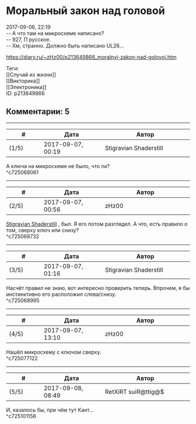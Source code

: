 Моральный закон над головой
===========================

  
2017-09-06, 22:19  
 -- А что там на микросхеме написано?   
 -- 927, П русское.   
 -- Хм, странно. Должно быть написано UL26...   
  
<https://diary.ru/~zHz00/p213649866_moralnyj-zakon-nad-golovoj.htm>  
  
Теги:  
[[Случай из жизни]]  
[[Викторика]]  
[[Электроника]]  
ID: p213649866  


Комментарии: 5
--------------

  


---



|         #         |              Дата              |                     Автор                     |           ID           |
| --- | --- | --- | --- |
| (1/5) | 2017-09-07, 00:19 | Stigravian Shaderstill | c725068061 |

  
 А ключа на микросхеме не было, что ли?   
 ^c725068061

---



|         #         |              Дата              |                     Автор                     |           ID           |
| --- | --- | --- | --- |
| (2/5) | 2017-09-07, 00:56 | zHz00 | c725068732 |

  
  [Stigravian Shaderstill](http://stigravian.diary.ru "Science, Death, Rock-n-Roll")  , был. Я его потом разглядел. А что, есть правило о том, сверху ключ или снизу?   
 ^c725068732

---



|         #         |              Дата              |                     Автор                     |           ID           |
| --- | --- | --- | --- |
| (3/5) | 2017-09-07, 01:16 | Stigravian Shaderstill | c725068995 |

  
 Насчёт правил не знаю, вот интересно проверить теперь. Впрочем, я бы инстинктивно его расположил слева/снизу.   
 ^c725068995

---



|         #         |              Дата              |                     Автор                     |           ID           |
| --- | --- | --- | --- |
| (4/5) | 2017-09-07, 13:10 | zHz00 | c725077122 |

  
 Нашёл микросхему с ключом сверху.   
 ^c725077122

---



|         #         |              Дата              |                     Автор                     |           ID           |
| --- | --- | --- | --- |
| (5/5) | 2017-09-08, 08:49 | RetXiRT suiR@ttig@$ | c725101156 |

  
  И, казалось бы, при чём тут Кант…    
 ^c725101156